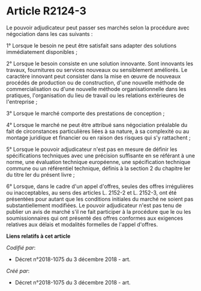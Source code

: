 # Article R2124-3

Le pouvoir adjudicateur peut passer ses marchés selon la procédure avec négociation dans les cas suivants :

1° Lorsque le besoin ne peut être satisfait sans adapter des solutions immédiatement disponibles ;

2° Lorsque le besoin consiste en une solution innovante. Sont innovants les travaux, fournitures ou services nouveaux ou
sensiblement améliorés. Le caractère innovant peut consister dans la mise en œuvre de nouveaux procédés de production ou de
construction, d'une nouvelle méthode de commercialisation ou d'une nouvelle méthode organisationnelle dans les pratiques,
l'organisation du lieu de travail ou les relations extérieures de l'entreprise ;

3° Lorsque le marché comporte des prestations de conception ;

4° Lorsque le marché ne peut être attribué sans négociation préalable du fait de circonstances particulières liées à sa
nature, à sa complexité ou au montage juridique et financier ou en raison des risques qui s'y rattachent ;

5° Lorsque le pouvoir adjudicateur n'est pas en mesure de définir les spécifications techniques avec une précision suffisante
en se référant à une norme, une évaluation technique européenne, une spécification technique commune ou un référentiel
technique, définis à la section 2 du chapitre Ier du titre Ier du présent livre ;

6° Lorsque, dans le cadre d'un appel d'offres, seules des offres irrégulières ou inacceptables, au sens des articles L.
2152-2 et L. 2152-3, ont été présentées pour autant que les conditions initiales du marché ne soient pas substantiellement
modifiées. Le pouvoir adjudicateur n'est pas tenu de publier un avis de marché s'il ne fait participer à la procédure que le
ou les soumissionnaires qui ont présenté des offres conformes aux exigences relatives aux délais et modalités formelles de
l'appel d'offres.

**Liens relatifs à cet article**

_Codifié par_:

  - Décret n°2018-1075 du 3 décembre 2018 - art.

_Créé par_:

  - Décret n°2018-1075 du 3 décembre 2018 - art.
